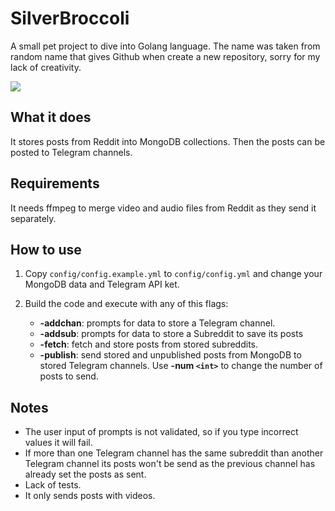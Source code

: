 # SilverBroccoli

A small pet project to dive into Golang language. The name was taken from random name that gives Github when create a new repository, sorry for my lack of creativity.

![](https://github.com/sjdiego/silverbroccoli/workflows/Go/badge.svg)

## What it does
It stores posts from Reddit into MongoDB collections. Then the posts can be posted to Telegram channels.

## Requirements
It needs ffmpeg to merge video and audio files from Reddit as they send it separately.

## How to use
1. Copy `config/config.example.yml` to `config/config.yml` and change your MongoDB data and Telegram API ket.

2. Build the code and execute with any of this flags:

   - __-addchan__: prompts for data to store a Telegram channel.
   - __-addsub__: prompts for data to store a Subreddit to save its posts
   - __-fetch__: fetch and store posts from stored subreddits.
   - __-publish__: send stored and unpublished posts from MongoDB to stored Telegram channels. Use __-num `<int>`__ to change the number of posts to send.

## Notes
- The user input of prompts is not validated, so if you type incorrect values it will fail.
- If more than one Telegram channel has the same subreddit than another Telegram channel its posts won't be send as the previous channel has already set the posts as sent.
- Lack of tests.
- It only sends posts with videos.
